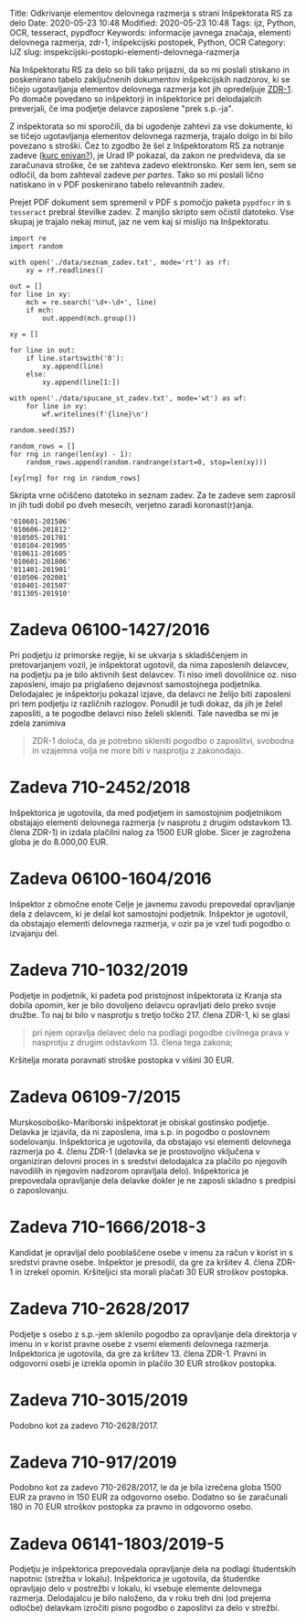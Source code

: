 Title: Odkrivanje elementov delovnega razmerja s strani Inšpektorata RS za delo
Date: 2020-05-23 10:48
Modified: 2020-05-23 10:48
Tags: ijz, Python, OCR, tesseract, pypdfocr
Keywords: informacije javnega značaja, elementi delovnega razmerja, zdr-1, inšpekcijski postopek, Python, OCR
Category: IJZ
slug: inspekcijski-postopki-elementi-delovnega-razmerja

<!-- https://docs.getpelican.com/en/stable/content.html -->

Na Inšpektoratu RS za delo so bili tako prijazni, da so mi poslali stiskano in poskenirano tabelo zaključnenih dokumentov inšpekcijskih nadzorov, ki se tičejo ugotavljanja elementov delovnega razmerja kot jih opredeljuje [ZDR-1](http://pisrs.si/Pis.web/pregledPredpisa?id=ZAKO5944#). Po domače povedano so inšpektorji in inšpektorice pri delodajalcih preverjali, če ima podjetje delavce zaposlene "prek s.p.-ja". 

Z inšpektorata so mi sporočili, da bi ugodenje zahtevi za vse dokumente, ki se tičejo ugotavljanja elementov delovnega razmerja, trajalo dolgo in bi bilo povezano s stroški. Čez to zgodbo že šel z Inšpektoratom RS za notranje zadeve ([kurc enivan?](http://kurc.biolitika.si)), je Urad IP pokazal, da zakon ne predvideva, da se zaračunava stroške, če se zahteva zadevo elektronsko. Ker sem len, sem se odločil, da bom zahteval zadeve _per partes_. Tako so mi poslali lično natiskano in v PDF poskenirano tabelo relevantnih zadev.

Prejet PDF dokument sem spremenil v PDF s pomočjo paketa `pypdfocr` in s `tesseract` prebral številke zadev. Z manjšo skripto sem očistil datoteko. Vse skupaj je trajalo nekaj minut, jaz ne vem kaj si mislijo na Inšpektoratu.

```
import re
import random

with open('./data/seznam_zadev.txt', mode='rt') as rf:
    xy = rf.readlines()

out = []
for line in xy:
    mch = re.search('\d+-\d+', line)
    if mch:
        out.append(mch.group())

xy = []

for line in out:
    if line.startswith('0'):
        xy.append(line)
    else:
        xy.append(line[1:])

with open('./data/spucane_st_zadev.txt', mode='wt') as wf:
    for line in xy:
        wf.writelines(f'{line}\n')

random.seed(357)

random_rows = []
for rng in range(len(xy) - 1):
    random_rows.append(random.randrange(start=0, stop=len(xy)))

[xy[rng] for rng in random_rows]
```

Skripta vrne očiščeno datoteko in seznam zadev. Za te zadeve sem zaprosil in jih tudi dobil po dveh mesecih, verjetno zaradi koronast(r)anja.

```
'010601-201506'
'010606-201812'
'010505-201701'
'010104-201905'
'010611-201605'
'010601-201806'
'011401-201901'
'010506-202001'
'010401-201507'
'011305-201910'
```

# Zadeva 06100-1427/2016
Pri podjetju iz primorske regije, ki se ukvarja s skladiščenjem in pretovarjanjem vozil, je inšpektorat ugotovil, da nima zaposlenih delavcev, na podjetju pa je bilo aktivnih šest delavcev. Ti niso imeli dovolilnice oz. niso zaposleni, imajo pa priglašeno dejavnost samostojnega podjetnika. Delodajalec je inšpektorju pokazal izjave, da delavci ne želijo biti zaposleni pri tem podjetju iz različnih razlogov. Ponudil je tudi dokaz, da jih je želel zaposliti, a te pogodbe delavci niso želeli skleniti. Tale navedba se mi je zdela zanimiva

> ZDR-1 določa, da je potrebno skleniti pogodbo o zaposlitvi, svobodna in vzajemna volja ne more biti v nasprotju z zakonodajo.

# Zadeva 710-2452/2018
Inšpektorica je ugotovila, da med podjetjem in samostojnim podjetnikom obstajajo elementi delovnega razmerja (v nasprotu z drugim odstavkom 13. člena ZDR-1) in izdala plačilni nalog za 1500 EUR globe. Sicer je zagrožena globa je do 8.000,00 EUR.

# Zadeva 06100-1604/2016
Inšpektor z območne enote Celje je javnemu zavodu prepovedal opravljanje dela z delavcem, ki je delal kot samostojni podjetnik. Inšpektor je ugotovil, da obstajajo elementi delovnega razmerja, v ozir pa je vzel tudi pogodbo o izvajanju del.

# Zadeva 710-1032/2019
Podjetje in podjetnik, ki padeta pod pristojnost inšpektorata iz Kranja sta dobila _opomin_, ker je bilo dovoljeno delavcu opravljati delo preko svoje družbe. To naj bi bilo v nasprotju s tretjo točko 217. člena ZDR-1, ki se glasi

> pri njem opravlja delavec delo na podlagi pogodbe civilnega prava v nasprotju z drugim odstavkom 13. člena tega zakona;

Kršitelja morata poravnati stroške postopka v višini 30 EUR.

# Zadeva 06109-7/2015
Murskosoboško-Mariborski inšpektorat je obiskal gostinsko podjetje. Delavka je izjavila, da ni zaposlena, ima s.p. in pogodbo o poslovnem sodelovanju. Inšpektorica je ugotovila, da obstajajo vsi elementi delovnega razmerja po 4. členu ZDR-1 (delavka se je prostovoljno vključena v organiziran delovni proces in s sredstvi delodajalca za plačilo po njegovih navodilih in njegovim nadzorom opravljala delo). Inšpektorica je prepovedala opravljanje dela delavke dokler je ne zaposli skladno s predpisi o zaposlovanju.

# Zadeva 710-1666/2018-3
Kandidat je opravljal delo pooblaščene osebe v imenu za račun v korist in s sredstvi pravne osebe. Inšpektor je presodil, da gre za kršitev 4. člena ZDR-1 in izrekel opomin. Kršiteljici sta morali plačati 30 EUR stroškov postopka.

# Zadeva 710-2628/2017
Podjetje s osebo z s.p.-jem sklenilo pogodbo za opravljanje dela direktorja v imenu in v korist pravne osebe z vsemi elementi delovnega razmerja. Inšpektorica je ugotovila, da gre za kršitev 13. člena ZDR-1. Pravni in odgovorni osebi je izrekla opomin in plačilo 30 EUR stroškov postopka.

# Zadeva 710-3015/2019
Podobno kot za zadevo 710-2628/2017.

# Zadeva 710-917/2019
Podobno kot za zadevo 710-2628/2017, le da je bila izrečena globa 1500 EUR za pravno in 150 EUR za odgovorno osebo. Dodatno so še zaračunali 180 in 70 EUR stroškov postopka za pravno in odgovorno osebo.

# Zadeva 06141-1803/2019-5
Podjetju je inšpektorica prepovedala opravljanje dela na podlagi študentskih napotnic (strežba v lokalu). Inšpektorica je ugotovila, da študentke opravljajo delo v postrežbi v lokalu, ki vsebuje elemente delovnega razmerja. Delodajalcu je bilo naloženo, da v roku treh dni (od prejema odločbe) delavkam izročiti pisno pogodbo o zaposlitvi za delo v strežbi.
